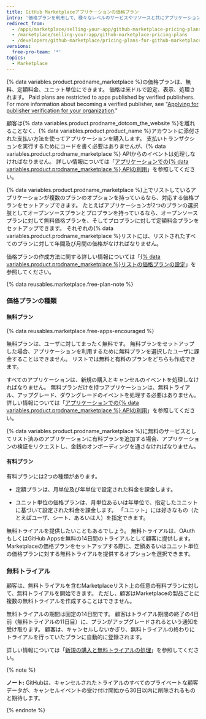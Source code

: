 ```yaml
---
title: GitHub Marketplaceアプリケーションの価格プラン
intro: '価格プランを利用して、様々なレベルのサービスやリソースと共にアプリケーションを提供できます。 {% data variables.product.prodname_marketplace %}のリストでは、最大で10個の価格プランを提供できます。'
redirect_from:
  - /apps/marketplace/selling-your-app/github-marketplace-pricing-plans/
  - /marketplace/selling-your-app/github-marketplace-pricing-plans
  - /developers/github-marketplace/pricing-plans-for-github-marketplace-apps
versions:
  free-pro-team: '*'
topics:
  - Marketplace
---
```

{% data variables.product.prodname_marketplace %}の価格プランは、無料、定額料金、ユニット単位にできます。 価格は米ドルで設定、表示、処理されます。 Paid plans are restricted to apps published by verified publishers. For more information about becoming a verified publisher, see "[Applying for publisher verification for your organization](/developers/github-marketplace/applying-for-publisher-verification-for-your-organization)."

顧客は{% data variables.product.prodname_dotcom_the_website %}を離れることなく、{% data variables.product.product_name %}アカウントに添付された支払い方法を使ってアプリケーションを購入します。 支払いトランザクションを実行するためにコードを書く必要はありませんが、{% data variables.product.prodname_marketplace %} APIからのイベントは処理しなければなりません。 詳しい情報については「[アプリケーションでの{% data variables.product.prodname_marketplace %} APIの利用](/developers/github-marketplace/using-the-github-marketplace-api-in-your-app)」を参照してください。

{% data variables.product.prodname_marketplace %}上でリストしているアプリケーションが複数のプランのオプションを持っているなら、対応する価格プランをセットアップできます。 たとえばアプリケーションが2つのプランの選択肢としてオープンソースプランとプロプランを持っているなら、オープンソースプランに対して無料価格プランを、そしてプロプランに対して定額料金プランをセットアップできます。 それぞれの{% data variables.product.prodname_marketplace %}リストには、リストされたすべてのプランに対して年間及び月間の価格がなければなりません。

価格プランの作成方法に関する詳しい情報については「[{% data variables.product.prodname_marketplace %}リストの価格プランの設定](/marketplace/listing-on-github-marketplace/setting-a-github-marketplace-listing-s-pricing-plan/)」を参照してください。

{% data reusables.marketplace.free-plan-note %}

### 価格プランの種類

#### 無料プラン

{% data reusables.marketplace.free-apps-encouraged %}

無料プランは、ユーザに対してまったく無料です。 無料プランをセットアップした場合、アプリケーションを利用するために無料プランを選択したユーザに課金することはできません。 リストでは無料と有料のプランをどちらも作成できます。

すべてのアプリケーションは、新規の購入とキャンセルのイベントを処理しなければなりません。 無料プランだけを持つアプリケーションは、無料トライアル、アップグレード、ダウングレードのイベントを処理する必要はありません。 詳しい情報については「[アプリケーションでの{% data variables.product.prodname_marketplace %} APIの利用](/developers/github-marketplace/using-the-github-marketplace-api-in-your-app)」を参照してください。

{% data variables.product.prodname_marketplace %}に無料のサービスとしてリスト済みのアプリケーションに有料プランを追加する場合、アプリケーションの検証をリクエストし、金銭のオンボーディングを通さなければなりません。

#### 有料プラン

有料プランには2つの種類があります。

- 定額プランは、月単位及び年単位で設定された料金を課金します。

- ユニット単位の価格プランは、月単位あるいは年単位で、指定したユニットに基づいて設定された料金を課金します。 「ユニット」には好きなもの（たとえばユーザ、シート、あるいは人）を指定できます。

無料トライアルを提供したいこともあるでしょう。 無料トライアルは、OAuthもしくはGitHub Appsを無料の14日間のトライアルとして顧客に提供します。 Marketplaceの価格プランをセットアップする際に、定額あるいはユニット単位の価格プランに対する無料トライアルを提供するオプションを選択できます。

### 無料トライアル

顧客は、無料トライアルを含むMarketplaceリスト上の任意の有料プランに対して、無料トライアルを開始できます。 ただし、顧客はMarketplaceの製品ごとに複数の無料トライアルを作成することはできません。

無料トライアルの期間は固定の14日間です。 顧客はトライアル期間の終了の4日前（無料トライアルの11日目）に、プランがアップグレードされるという通知を受け取ります。 顧客は、キャンセルしないかぎり、無料トライアルの終わりにトライアルを行っていたプランに自動的に登録されます。

詳しい情報については「[新規の購入と無料トライアルの処理](/developers/github-marketplace/handling-new-purchases-and-free-trials/)」を参照してください。

{% note %}

**ノート:** GitHubは、キャンセルされたトライアルのすべてのプライベートな顧客データが、キャンセルイベントの受け付け開始から30日以内に削除されるものと期待します。

{% endnote %}
